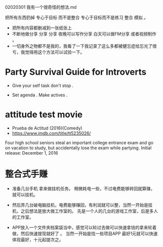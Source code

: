 
02020301 我有一个很奇怪的想法.md

  把所有东西扔掉 专心于目标 而不是整合 专心于目标而不是练习 整合 模拟 。
  
 - 把所有内容都删减到一张纸张上 
 - 不断地做分享  分享 分享  夜晚可以写作分享 白天可以做FM分享 或者视频制作 。
 - 一切身外之物都不是我的，我看了一下我记录了这么多都被健忘症给忘光了很亏，我觉得用这个方法可以试验一下。
 
# Party Survival Guide for Introverts

- Give your self task  don't stop .

- Set agenda  . Make actives .

# attitude test movie

- Prueba de Actitud (2016)(Comedy)
- https://www.imdb.com/title/tt5235026/ 

Four high school seniors steal an important college entrance exam and go on vacation to study, but accidentally lose the exam while partying.
Initial release: December 1, 2016


# 整合式手赚

- 准备几台手机 拿来做挂机任务。   稍微耗电一些，不过电费能够转回就算赚，就可以挂机。

- 然后弄几台破电脑挂机，电费能够赚回，有利润就可以整，当然一开始是挂机，之后想法是放大做工作室的。  先是一个人的几台的游戏工作室，后是多人的工作室。 

- APP放入一个文件夹档案袋当中，感觉可以轮过去做可以快速拿钱的拿来轮着做，然后快速提现就好了 。   当然一开始是找一些项目APP 最好1元就可以快速体现最好，十元起提次之。




